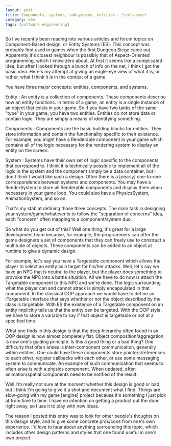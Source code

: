```yaml
---           
layout: post
title: Components, systems, subsystems, entities...*collapses*
category: dev
tags: [software engineering]
---
```


So I've recently been reading into various articles and forum topics on
Component-Based design, or Entity Systems (ES). This concept was probably first
used in games when the first Dungeon Siege came out. Apparently it's closest
neighbour is possibly that of Aspect-Oriented programming, which I know zero
about. At first it seems like a complicated idea, but after I looked through a
bunch of info on the net, I think I got the basic idea. Here's my attempt at
giving an eagle-eye view of what it is, or rather, what I think it is in the
context of a game.


You have three major concepts: entities, components, and systems.

Entity
: An entity is a collection of components. These components describe how
an entity functions. In terms of a game, an entity is a single instance of an
object that exists in your game. So if you have two tanks of the same "type" in
your game, you have two entities. Entities do not store data or contain logic.
They are simply a means of identifying something.

Components
: Components are the basic building blocks for entities. They store
information and contain the functionality specific to their existence. For
example, you might have a Renderable component in your game which contains all
of the logic necessary for the rendering system to display an entity on the
screen.

System
: Systems have their own set of logic specific to the components that
correspond to. I think it is technically possible to implement all of the logic
in the system and the component simply be a data container, but I don't think I
would like such a design. Often there is a \[nearly\] one-to-one correspondence
between systems and components. You may have a RenderSystem to store all
Renderable components and display them when necessary in your game loop. You
could also have a PhysicsSystem, AnimationSystem, and so on.

That's my stab at defining those three concepts. The main task in designing
your system/game/whatever is to follow the "separation of concerns" idea, each
"concern" often mapping to a component/system duo.

So what do you get out of this? Well one thing, it's great for a large
development team because, for example, the programmers can offer the game
designers a set of components that they can freely use to construct a multitude
of objects. These components can be added to an object at runtime to give a
dynamic design.

For example, let's say you have a Targetable component which allows the player
to select an entity as a target for his/her attacks. Well, let's say we have an
NPC that is neutral to the player, but the player does something to provoke the
NPC into a battle situation. All we have to do now is attach the Targetable
component to this NPC and we're done. The logic surrounding what the player can
and cannot attack is simply encapsulated in that component. In the classical
OOP approach we would have to define an ITargetable interface that says whether
or not the object described by the class is targetable. With ES the existence
of a Targetable component on an entity implicitly tells us that the entity can
be targeted. With the OOP style, we have to store a variable to say if that
object is targetable or not at a specified time.

What one finds in this design is that the deep hierarchy often found in an OOP
design is now almost completely flat. Object composition/aggregation is now
one's guiding principle. Is this a good thing or a bad thing? One difficulty
that often arises is inter-component communication, generally within entities.
One could have these components store pointers/references to each other,
register callbacks with each other, or use some messaging system to
communicate. An example of such communication that seems to often arise is with
a physics component. When updated, often animation/spatial components need to
be notified of the result.

Well I'm really not sure at the moment whether this design is good or bad, but
I think I'm going to give it a shot and document what I find. Things are
slow-going with my game \[engine\] project because it's something I just pick
at from time to time. I have no intention on getting a product out the door
right away, so I use it to play with new ideas.

The reason I posted this entry was to look for other people's thoughts on this
design style, and to give some concrete pros/cons from one's own experience.
I'd love to hear about anything surrounding this topic, which includes other
design patterns and styles that one found useful in one's own project.
